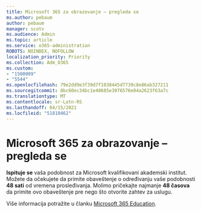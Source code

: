 ```yaml
---
title: Microsoft 365 za obrazovanje – pregleda se
ms.author: pebaum
author: pebaum
manager: scotv
ms.audience: Admin
ms.topic: article
ms.service: o365-administration
ROBOTS: NOINDEX, NOFOLLOW
localization_priority: Priority
ms.collection: Adm_O365
ms.custom:
- "1500009"
- "5544"
ms.openlocfilehash: 79e2dd9e3f39d7f1038445d7739c8e86ab327211
ms.sourcegitcommit: 8bc60ec34bc1e40685e3976576e04a2623f63a7c
ms.translationtype: MT
ms.contentlocale: sr-Latn-RS
ms.lasthandoff: 04/15/2021
ms.locfileid: "51810462"
---
```

# <a name="microsoft-365-for-education---under-review"></a>Microsoft 365 za obrazovanje – pregleda se

**Ispituje se** vaša podobnost za Microsoft kvalifikovani akademski institut. Možete da očekujete da primite obaveštenje o određivanju vaše podobnosti **48 sati** od vremena prosleđivanja. Molimo pričekajte najmanje **48 časova** da primite ovo obaveštenje pre nego što otvorite zahtev za uslugu.

Više informacija potražite u članku [Microsoft 365 Education](https://www.microsoft.com/education/buy-license/microsoft365).

